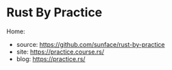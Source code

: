 # Rust By Practice
Home:
- source: https://github.com/sunface/rust-by-practice
- site: https://practice.course.rs/
- blog: https://practice.rs/

